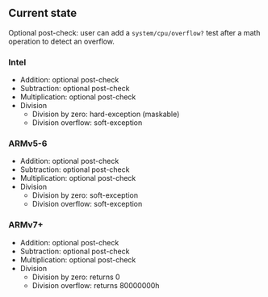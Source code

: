 ## Current state

Optional post-check: user can add a `system/cpu/overflow?` test after a math operation to detect an overflow.

### Intel

* Addition: optional post-check
* Subtraction: optional post-check
* Multiplication: optional post-check
* Division
    * Division by zero: hard-exception (maskable)
    * Division overflow: soft-exception

### ARMv5-6

* Addition: optional post-check
* Subtraction: optional post-check
* Multiplication: optional post-check
* Division
    * Division by zero: soft-exception
    * Division overflow: soft-exception

### ARMv7+

* Addition: optional post-check
* Subtraction: optional post-check
* Multiplication: optional post-check
* Division
    * Division by zero: returns 0
    * Division overflow: returns 80000000h
